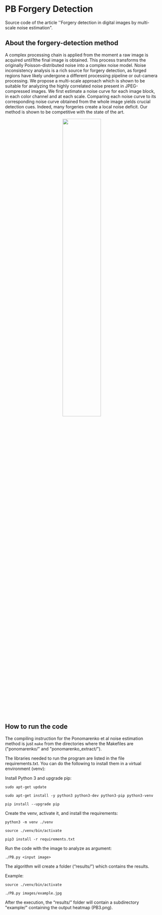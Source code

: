 # PB Forgery Detection
Source code of the article ''Forgery detection in digital images by multi-scale noise estimation".

## About the forgery-detection method

A complex processing chain is applied from the moment a raw image is acquired until1the final image is obtained. This process transforms the originally Poisson-distributed noise into a complex noise model. Noise inconsistency analysis is a rich source for forgery detection, as forged regions have likely undergone a different processing pipeline or out-camera processing. We propose a multi-scale approach which is shown to be suitable for analyzing the highly correlated noise present in JPEG-compressed images. We first estimate a noise curve for each image block, in each color channel and at each scale. Comparing each noise curve to its corresponding noise curve obtained from the whole image yields crucial detection cues. Indeed, many forgeries create a local noise deficit. Our method is shown to be competitive with the state of the art.

<p align="center"> <img src="https://user-images.githubusercontent.com/47035045/120171886-ca9de280-c202-11eb-90a9-6b23e8b7491b.png" width="50%"> </p>

## How to run the code
The compiling instruction for the Ponomarenko et al noise estimation method is just `make` from the directories where the Makefiles are ("ponomarenko/" and "ponomarenko_extract/").

The libraries needed to run the program are listed in the file requirements.txt.
You can do the following to install them in a virtual environment (venv):

Install Python 3 and upgrade pip:

`sudo apt-get update`

`sudo apt-get install -y python3 python3-dev python3-pip python3-venv`

`pip install --upgrade pip`

Create the venv, activate it, and install the requirements:

`python3 -m venv ./venv`

`source ./venv/bin/activate`

`pip3 install -r requirements.txt`

Run the code with the image to analyze as argument:

`./PB.py <input image>`

The algorithm will create a folder (“results/”) which contains the results.

Example:

`source ./venv/bin/activate` 

`./PB.py images/example.jpg` 

After the execution, the “results/” folder will contain a subdirectory "example/" containing the output heatmap (PB3.png).
